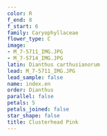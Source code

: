 ```yaml
---
color: R
f_end: 8
f_start: 6
family: Caryophyllaceae
flower_type: C
image:
- M_7-5711_IMG.JPG
- M_7-5714_IMG.JPG
latin: Dianthus carthusianorum
lead: M_7-5711_IMG.JPG
lead_sample: false
name: index.en
order: Dianthus
parallel: false
petals: 5
petals_joined: false
star_shape: false
title: Clusterhead Pink
---
```

